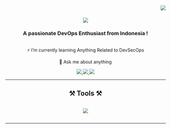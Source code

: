 <img align="right" src="https://visitor-badge.laobi.icu/badge?page_id=rfkfz.rfkfz" />

<h1 align="center">
    <img src="https://readme-typing-svg.herokuapp.com/?font=Righteous&size=35&center=true&vCenter=true&width=500&height=70&duration=4000&lines=Hi+There!+I'm+Rifki+Fauzi+!+👋;" />
</h1>

<h3 align="center">A passionate DevOps Enthusiast from Indonesia !</h3>

<br/>

<div align="center">
⚡ I’m currently learning Anything Related to DevSecOps

💬 Ask me about anything

 </div>
 
<div align="center"> 
  <a href="mailto:rifkifauzi.versia@gmail.com">
    <img src="https://img.shields.io/badge/Gmail-333333?style=for-the-badge&logo=gmail&logoColor=red" />
  </a>
  <a href="https://www.linkedin.com/in/rfkfz-versia/" target="_blank">
    <img src="https://img.shields.io/badge/LinkedIn-0077B5?style=for-the-badge&logo=linkedin&logoColor=white" target="_blank" />
  </a>
  <a href="https://portfolio-rifkifauzi-nu.vercel.app/" target="_blank">
     <img src="https://img.shields.io/badge/Portfolio-FF5722?style=for-the-badge&logo=todoist&logoColor=white" target="_blank" /> <!-- sqlite, safari, google-chrome are other good icon options -->
  </a>
</div>

 <hr/>
 
<h2 align="center">⚒️ Tools ⚒️</h2>
<br/>
<div align="center">
    <img src="https://skillicons.dev/icons?i=aws,docker,ubuntu,jenkins,prometheus,grafana,kubernetes,nginx" />
</div>

<br/>
<hr/>
